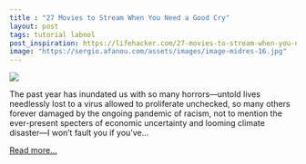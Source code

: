 ```yaml
---
title : "27 Movies to Stream When You Need a Good Cry"
layout: post
tags: tutorial labnol
post_inspiration: https://lifehacker.com/27-movies-to-stream-when-you-need-a-good-cry-1846667857
image: "https://sergio.afanou.com/assets/images/image-midres-16.jpg"
---
```


<img src="https://i.kinja-img.com/gawker-media/image/upload/s--JoldP7n---/c_fit,fl_progressive,q_80,w_636/oioa0eabrlle0wf37hhe.png" /><p>The past year has inundated us with so many horrors—untold lives needlessly lost to a virus allowed to proliferate unchecked, so many others forever damaged by the ongoing pandemic of racism, not to mention the ever-present specters of economic uncertainty and looming climate disaster—I won’t fault you if you’ve…</p><p><a href="https://lifehacker.com/27-movies-to-stream-when-you-need-a-good-cry-1846667857">Read more...</a></p>